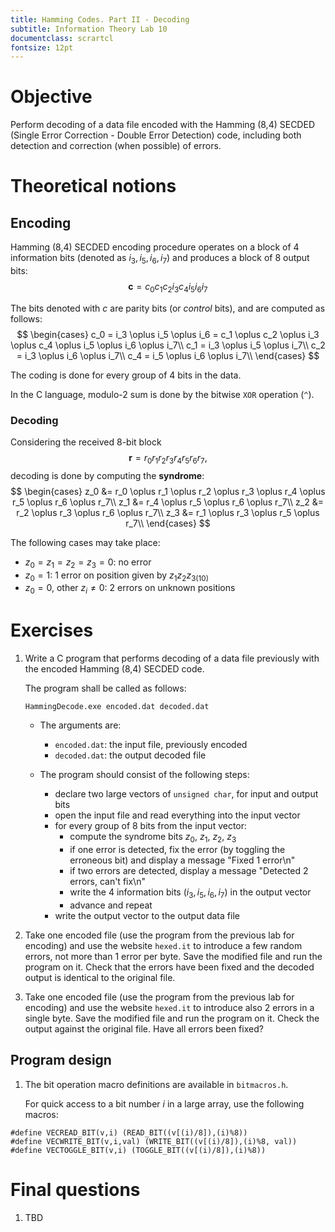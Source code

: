 ```yaml
---
title: Hamming Codes. Part II - Decoding
subtitle: Information Theory Lab 10
documentclass: scrartcl
fontsize: 12pt
---
```


# Objective

Perform decoding of a data file encoded with the Hamming (8,4) SECDED 
(Single Error Correction - Double Error Detection) code, including both
detection and correction (when possible) of errors.

# Theoretical notions

## Encoding 

Hamming (8,4) SECDED encoding procedure operates on a block of 4
information bits (denoted as $i_3, i_5, i_6, i_7$) and produces
a block of 8 output bits:
$$\mathbf{c} = c_0c_1c_2i_3c_4i_5i_6i_7$$

The bits denoted with $c$ are parity bits (or *control* bits), and are
computed as follows:
$$
\begin{cases}
c_0 = i_3 \oplus i_5 \oplus i_6 = c_1 \oplus c_2 \oplus i_3 \oplus c_4 \oplus i_5 \oplus i_6 \oplus i_7\\
c_1 = i_3 \oplus i_5 \oplus i_7\\
c_2 = i_3 \oplus i_6 \oplus i_7\\
c_4 = i_5 \oplus i_6 \oplus i_7\\
\end{cases}
$$

The coding is done for every group of 4 bits in the data.

In the C language, modulo-2 sum is done by the bitwise `XOR` operation (`^`).

### Decoding

Considering the received 8-bit block
$$\mathbf{r} = r_0r_1r_2r_3r_4r_5r_6r_7,$$
decoding is done by computing the **syndrome**:
$$
\begin{cases}
z_0 &= r_0 \oplus r_1 \oplus r_2 \oplus r_3 \oplus r_4 \oplus r_5 \oplus r_6 \oplus r_7\\
z_1 &= r_4 \oplus r_5 \oplus r_6 \oplus r_7\\
z_2 &= r_2 \oplus r_3 \oplus r_6 \oplus r_7\\
z_3 &= r_1 \oplus r_3 \oplus r_5 \oplus r_7\\
\end{cases}
$$

The following cases may take place:

* $z_0 = z_1 = z_2 = z_3 = 0$: no error
* $z_0 = 1$: 1 error on position given by ${z_1z_2z_3}_{(10)}$
* $z_0 = 0$, other $z_i \neq 0$: 2 errors on unknown positions

# Exercises

1. Write a C program that performs decoding of a data file previously
with the encoded Hamming (8,4) SECDED code.

    The program shall be called as follows:

    `HammingDecode.exe encoded.dat decoded.dat`
    
    * The arguments are:
        * `encoded.dat`: the input file, previously encoded
        * `decoded.dat`: the output decoded file 
            
    * The program should consist of the following steps:
        * declare two large vectors of `unsigned char`, for input
        and output bits
        * open the input file and read everything into the input vector
        * for every group of 8 bits from the input vector:
            * compute the syndrome bits $z_0$, $z_1$, $z_2$, $z_3$
            * if one error is detected, fix the error (by toggling the 
            erroneous bit) and display a message "Fixed 1 error\\n"
            * if two errors are detected, display a message
            "Detected 2 errors, can't fix\\n"
            * write the 4 information bits ($i_3, i_5, i_6, i_7$) 
            in the output vector
            * advance and repeat
        * write the output vector to the output data file

2. Take one encoded file (use the program from the previous lab for
encoding) and use the website `hexed.it` to introduce a few random 
errors, not more than 1 error per byte. Save the modified file and 
run the program on it. Check that the errors have been fixed and the
decoded output is identical to the original file.

2. Take one encoded file (use the program from the previous lab for
encoding) and use the website `hexed.it` to introduce also 2 errors
in a single byte. Save the modified file and 
run the program on it. Check the output against the original file.
Have all errors been fixed?

## Program design

1. The bit operation macro definitions are available in `bitmacros.h`.

	For quick access to a bit number $i$ in a large array, use the
	following macros:
	
```
#define VECREAD_BIT(v,i) (READ_BIT((v[(i)/8]),(i)%8))
#define VECWRITE_BIT(v,i,val) (WRITE_BIT((v[(i)/8]),(i)%8, val))
#define VECTOGGLE_BIT(v,i) (TOGGLE_BIT((v[(i)/8]),(i)%8))
```

# Final questions

1. TBD


